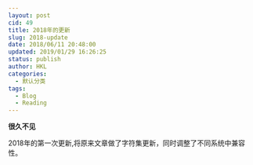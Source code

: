 ```yaml
---
layout: post
cid: 49
title: 2018年的更新
slug: 2018-update
date: 2018/06/11 20:48:00
updated: 2019/01/29 16:26:25
status: publish
author: HKL
categories: 
  - 默认分类
tags: 
  - Blog
  - Reading
---
```



**很久不见**

2018年的第一次更新,将原来文章做了字符集更新，同时调整了不同系统中兼容性。